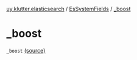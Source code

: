 [uy.klutter.elasticsearch](../index.md) / [EsSystemFields](index.md) / [_boost](.)


# _boost
`_boost` [(source)](https://github.com/kohesive/klutter/blob/master/elasticsearch-jdk7/src/main/kotlin/uy/klutter/elasticsearch/Mappings.kt#L11)


